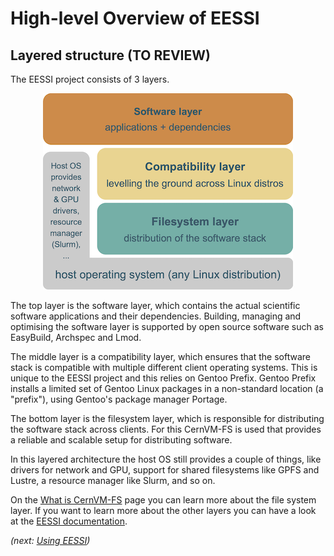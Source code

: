# High-level Overview of EESSI

## Layered structure (TO REVIEW)

The EESSI project consists of 3 layers.

<p align="center">
<img src="../../img/overview_layers.png" alt="EESSI layers" width="400px"/></br>
</p>
<!--Try and replace the diagram with something in mermaid-->

The top layer is the software layer, which contains the actual scientific software applications and their dependencies. Building, managing and optimising the software layer is supported by open source software such as EasyBuild, Archspec and Lmod.  

The middle layer is a compatibility layer, which ensures that the software stack is compatible with multiple different client operating systems. This is unique to the EESSI project and this relies on Gentoo Prefix. Gentoo Prefix installs a limited set of Gentoo Linux packages in a non-standard location (a "prefix"), using Gentoo's package manager Portage.

The bottom layer is the filesystem layer, which is responsible for distributing the software stack across clients. For this CernVM-FS is used that provides a reliable and scalable setup for distributing software.

In this layered architecture the host OS still provides a couple of things, like drivers for network and GPU, support for shared filesystems like GPFS and Lustre, a resource manager like Slurm, and so on.

<!--add something on the testing suites?-->

On the [What is CernVM-FS](../cvmfs/what-is-cvmfs.md) page you can learn more about the file system layer. If you want to learn more about the other layers you can have a look at the [EESSI documentation](https://www.eessi.io/docs/).


*(next: [Using EESSI](using-eessi.md))*
